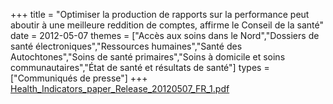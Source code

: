 +++
title = "Optimiser la production de rapports sur la performance peut aboutir à une meilleure reddition de comptes, affirme le Conseil de la santé"
date = 2012-05-07
themes = ["Accès aux soins dans le Nord","Dossiers de santé électroniques","Ressources humaines","Santé des Autochtones","Soins de santé primaires","Soins à domicile et soins communautaires","État de santé et résultats de santé"]
types = ["Communiqués de presse"]
+++
[Health_Indicators_paper_Release_20120507_FR_1.pdf](/files/Health_Indicators_paper_Release_20120507_FR_1.pdf)
